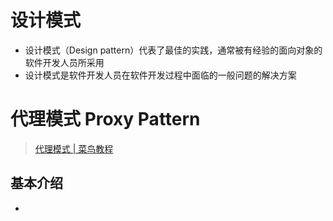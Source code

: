 # 设计模式

- 设计模式（Design pattern）代表了最佳的实践，通常被有经验的面向对象的软件开发人员所采用
- 设计模式是软件开发人员在软件开发过程中面临的一般问题的解决方案

# 代理模式 Proxy Pattern

> [代理模式 | 菜鸟教程](https://www.runoob.com/design-pattern/proxy-pattern.html)

## 基本介绍

- 















